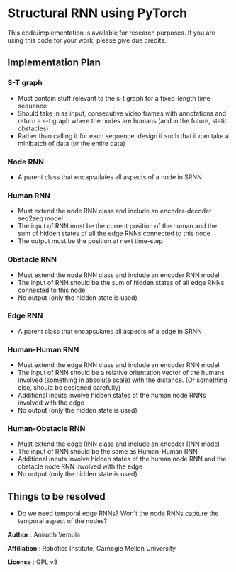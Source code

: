 # Structural RNN using PyTorch

This code/implementation is available for research purposes. If you are using this code for your work, please give due credits.


## Implementation Plan

### S-T graph
- Must contain stuff relevant to the s-t graph for a fixed-length time sequence
- Should take in as input, consecutive video frames with annotations and return a s-t graph where the nodes are humans (and in the future, static obstacles)
- Rather than calling it for each sequence, design it such that it can take a minibatch of data (or the entire data)

### Node RNN
- A parent class that encapsulates all aspects of a node in SRNN

### Human RNN
- Must extend the node RNN class and include an encoder-decoder seq2seq model 
- The input of RNN must be the current position of the human and the sum of hidden states of all the edge RNNs connected to this node
- The output must be the position at next time-step

### Obstacle RNN
- Must extend the node RNN class and include an encoder RNN model
- The input of RNN should be the sum of hidden states of all edge RNNs connected to this node
- No output (only the hidden state is used)

### Edge RNN
- A parent class that encapsulates all aspects of a edge in SRNN

### Human-Human RNN
- Must extend the edge RNN class and include an encoder RNN model
- The input of RNN should be a relative orientation vector of the humans involved (something in absolute scale) with the distance. (Or something else, should be designed carefully)
- Additional inputs involve hidden states of the human node RNNs involved with the edge
- No output (only the hidden state is used)

### Human-Obstacle RNN
- Must extend the edge RNN class and include an encoder RNN model
- The input of RNN should be the same as Human-Human RNN
- Additional inputs involve hidden states of the human node RNN and the obstacle node RNN involved with the edge
- No output (only the hidden state is used)

## Things to be resolved
- Do we need temporal edge RNNs? Won't the node RNNs capture the temporal aspect of the nodes? 

**Author** : Anirudh Vemula

**Affiliation** : Robotics Institute, Carnegie Mellon University

**License** : GPL v3
